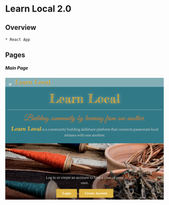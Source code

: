 # <h1>Learn Local 2.0 </h1>

## Overview
    * React App

## Pages
##### Main Page
![main page](readmeimg/main.png)

